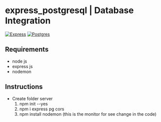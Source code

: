 # express_postgresql | Database Integration
[![Express](https://img.shields.io/badge/Express.js-404D59?style=for-the-badge&labelColor=101010)]()
[![Postgres](https://img.shields.io/badge/PostgreSQL-316192?style=for-the-badge&logo=postgresql&logoColor=white&labelColor=101010)]()
## Requirements
- node js
- express js
- nodemon
## Instructions
- Create folder server
   1. npm init --yes
   2. npm i express pg cors
   3. npm install nodemon (this is the monitor for see change in the code)